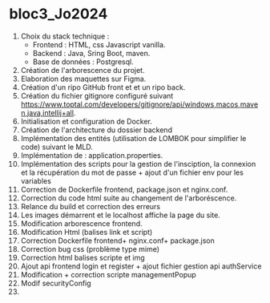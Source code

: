 # bloc3_Jo2024

1. Choix du stack technique :
    - Frontend : HTML, css Javascript vanilla.
    - Backend : Java, Sring Boot, maven.
    - Base de données : Postgresql.
2. Création de l'arborescence du projet.
3. Elaboration des maquettes sur Figma.
4. Création d'un ripo GitHub front et et un ripo back.
5. Création du fichier gitignore configuré suivant https://www.toptal.com/developers/gitignore/api/windows,macos,maven,java,intellij+all.
6. Initialisation et configuration de Docker.
7. Création de l'architecture du dossier backend
8. Implémentation des entités (utilisation de LOMBOK pour simplifier le code) suivant le MLD.
9. Implémentation de : application.properties.
10. Implémentation des scripts pour la gestion de l'insciption, la connexion et la récupération du mot de passe + ajout d'un fichier env pour les variables
11. Correction de Dockerfile frontend, package.json et nginx.conf.
12. Correction du code html suite au changement de l'arboréscence.
13. Relance du build et correction des erreurs 
14. Les images démarrent et le localhost affiche la page du site.
15. Modification arborescence frontend. 
16. Modification Html (balises link et script)
17. Correction Dockerfile frontend+ nginx.conf+ package.json
18. Correction bug css (problème type mime)
19. Correction html balises scripte et img
20. Ajout api frontend login et register + ajout fichier gestion api authService
21. Modification + correction scripte managementPopup
22. Modif securityConfig
23. 
